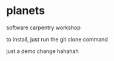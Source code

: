 # planets
software carpentry workshop 

to install, just run the git clone command

just a demo change hahahah
